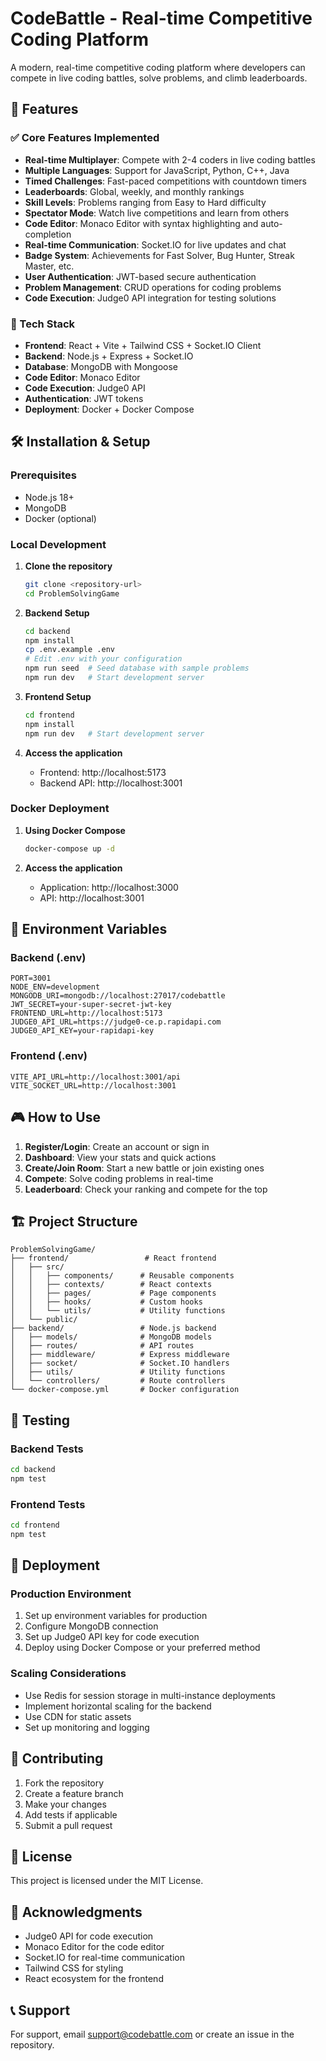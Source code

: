 # CodeBattle - Real-time Competitive Coding Platform

A modern, real-time competitive coding platform where developers can compete in live coding battles, solve problems, and climb leaderboards.

## 🚀 Features

### ✅ Core Features Implemented
- **Real-time Multiplayer**: Compete with 2-4 coders in live coding battles
- **Multiple Languages**: Support for JavaScript, Python, C++, Java
- **Timed Challenges**: Fast-paced competitions with countdown timers
- **Leaderboards**: Global, weekly, and monthly rankings
- **Skill Levels**: Problems ranging from Easy to Hard difficulty
- **Spectator Mode**: Watch live competitions and learn from others
- **Code Editor**: Monaco Editor with syntax highlighting and auto-completion
- **Real-time Communication**: Socket.IO for live updates and chat
- **Badge System**: Achievements for Fast Solver, Bug Hunter, Streak Master, etc.
- **User Authentication**: JWT-based secure authentication
- **Problem Management**: CRUD operations for coding problems
- **Code Execution**: Judge0 API integration for testing solutions

### 🎯 Tech Stack
- **Frontend**: React + Vite + Tailwind CSS + Socket.IO Client
- **Backend**: Node.js + Express + Socket.IO
- **Database**: MongoDB with Mongoose
- **Code Editor**: Monaco Editor
- **Code Execution**: Judge0 API
- **Authentication**: JWT tokens
- **Deployment**: Docker + Docker Compose

## 🛠️ Installation & Setup

### Prerequisites
- Node.js 18+ 
- MongoDB
- Docker (optional)

### Local Development

1. **Clone the repository**
   ```bash
   git clone <repository-url>
   cd ProblemSolvingGame
   ```

2. **Backend Setup**
   ```bash
   cd backend
   npm install
   cp .env.example .env
   # Edit .env with your configuration
   npm run seed  # Seed database with sample problems
   npm run dev   # Start development server
   ```

3. **Frontend Setup**
   ```bash
   cd frontend
   npm install
   npm run dev   # Start development server
   ```

4. **Access the application**
   - Frontend: http://localhost:5173
   - Backend API: http://localhost:3001

### Docker Deployment

1. **Using Docker Compose**
   ```bash
   docker-compose up -d
   ```

2. **Access the application**
   - Application: http://localhost:3000
   - API: http://localhost:3001

## 📝 Environment Variables

### Backend (.env)
```env
PORT=3001
NODE_ENV=development
MONGODB_URI=mongodb://localhost:27017/codebattle
JWT_SECRET=your-super-secret-jwt-key
FRONTEND_URL=http://localhost:5173
JUDGE0_API_URL=https://judge0-ce.p.rapidapi.com
JUDGE0_API_KEY=your-rapidapi-key
```

### Frontend (.env)
```env
VITE_API_URL=http://localhost:3001/api
VITE_SOCKET_URL=http://localhost:3001
```

## 🎮 How to Use

1. **Register/Login**: Create an account or sign in
2. **Dashboard**: View your stats and quick actions
3. **Create/Join Room**: Start a new battle or join existing ones
4. **Compete**: Solve coding problems in real-time
5. **Leaderboard**: Check your ranking and compete for the top

## 🏗️ Project Structure

```
ProblemSolvingGame/
├── frontend/                 # React frontend
│   ├── src/
│   │   ├── components/      # Reusable components
│   │   ├── contexts/        # React contexts
│   │   ├── pages/           # Page components
│   │   ├── hooks/           # Custom hooks
│   │   └── utils/           # Utility functions
│   └── public/
├── backend/                 # Node.js backend
│   ├── models/              # MongoDB models
│   ├── routes/              # API routes
│   ├── middleware/          # Express middleware
│   ├── socket/              # Socket.IO handlers
│   ├── utils/               # Utility functions
│   └── controllers/         # Route controllers
└── docker-compose.yml       # Docker configuration
```

## 🧪 Testing

### Backend Tests
```bash
cd backend
npm test
```

### Frontend Tests
```bash
cd frontend
npm test
```

## 🚀 Deployment

### Production Environment
1. Set up environment variables for production
2. Configure MongoDB connection
3. Set up Judge0 API key for code execution
4. Deploy using Docker Compose or your preferred method

### Scaling Considerations
- Use Redis for session storage in multi-instance deployments
- Implement horizontal scaling for the backend
- Use CDN for static assets
- Set up monitoring and logging

## 🤝 Contributing

1. Fork the repository
2. Create a feature branch
3. Make your changes
4. Add tests if applicable
5. Submit a pull request

## 📄 License

This project is licensed under the MIT License.

## 🙏 Acknowledgments

- Judge0 API for code execution
- Monaco Editor for the code editor
- Socket.IO for real-time communication
- Tailwind CSS for styling
- React ecosystem for the frontend

## 📞 Support

For support, email support@codebattle.com or create an issue in the repository.
